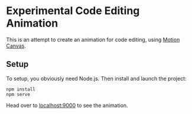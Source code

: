 # Experimental Code Editing Animation

This is an attempt to create an animation for code editing, using [Motion Canvas](https://motioncanvas.io/).

## Setup

To setup, you obviously need Node.js. Then install and launch the project:

```shell
npm install
npm serve
```

Head over to [localhost:9000](http://localhost:9000) to see the animation.

